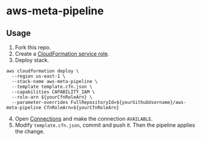 # aws-meta-pipeline

## Usage

1. Fork this repo.
2. Create a [CloudFormation service role](https://docs.aws.amazon.com/AWSCloudFormation/latest/UserGuide/using-iam-servicerole.html).
3. Deploy stack.

```
aws cloudformation deploy \
  --region us-east-1 \
  --stack-name aws-meta-pipeline \
  --template template.cfn.json \
  --capabilities CAPABILITY_IAM \
  --role-arn ${yourCfnRoleArn} \
  --parameter-overrides FullRepositoryId=${yourGithubUsername}/aws-meta-pipeline CfnRoleArn=${yourCfnRoleArn}
```

4. Open [Connections](https://console.aws.amazon.com/codesuite/settings/connections) and make the connection `AVAILABLE`.
5. Modify `template.cfn.json`, commit and push it. Then the pipeline applies the change.
